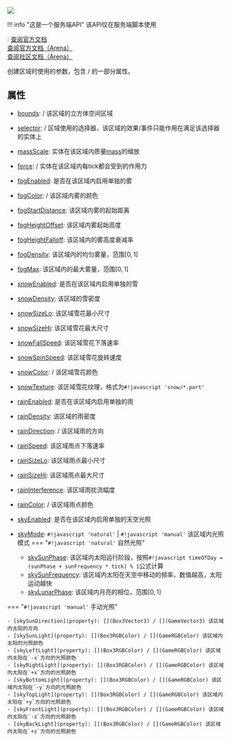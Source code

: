<a href="https://github.com/qndm"><img src="https://img.shields.io/badge/%E8%B4%A1%E7%8C%AE%E8%80%85-qndm-blue"></img></a>

!!! info "这是一个服务端API"
    该API仅在服务端脚本使用

:   [查阅官方文档](https://box3.yuque.com/org-wiki-box3-ev7rl4/guide/hbpc6p246wsxztn6)  
    [查阅官方文档（Arena）](https://box3.yuque.com/staff-khn556/wupvz3/yiaupxo6r5es9wcw)  
    [查阅社区文档（Arena）](https://www.yuque.com/box3lab/api/zqv1iks07wvzbs0m#wOD86)

创建区域时使用的参数，包含[](Box3Zone) / [](GameZone)的一部分属性。

## 属性
- [bounds](property): [](Box3Bounds3) / [](GameBounds3) 该区域的立方体空间区域
- [selector](property): [](Box3SelectorString) / [](GameSelectorString) 区域使用的选择器，该区域的效果/事件只能作用在满足该选择器的实体上
- [massScale](property): [](number) 实体在该区域内质量[mass](property)的缩放
- [force](property): [](Box3Vector3) / [](GameVector3) 实体在该区域内每tick都会受到的作用力
- [fogEnabled](property): [](boolean) 是否在该区域内启用单独的雾
- [fogColor](property): [](Box3RGBColor) / [](GameRGBColor) 该区域内雾的颜色
- [fogStartDistance](property): [](number) 该区域内雾的起始距离
- [fogHeightOffset](property): [](number) 该区域内雾起始高度
- [fogHeightFalloff](property): [](number) 该区域内的雾高度衰减率
- [fogDensity](property): [](number) 该区域内的均匀雾量，范围$[0, 1]$
- [fogMax](property): [](number) 该区域内的最大雾量，范围$[0, 1]$
- [snowEnabled](property): [](boolean) 是否在该区域内启用单独的雪
- [snowDensity](property): [](number) 该区域的雪密度
- [snowSizeLo](property): [](number) 该区域雪花最小尺寸
- [snowSizeHi](property): [](number) 该区域雪花最大尺寸
- [snowFallSpeed](property): [](number) 该区域雪花下落速率
- [snowSpinSpeed](property): [](number) 该区域雪花旋转速度
- [snowColor](property): [](Box3RGBAColor) / [](GameRGBAColor) 该区域雪花颜色
- [snowTexture](property): [](string) 该区域雪花纹理，格式为`#!javascript 'snow/*.part'`
- [rainEnabled](property): [](boolean) 是否在该区域内启用单独的雨
- [rainDensity](property): [](number) 该区域的雨密度
- [rainDirection](property): [](Box3Vector3) / [](GameVector3) 该区域雨的方向
- [rainSpeed](property): [](number) 该区域雨点下落速率
- [rainSizeLo](property): [](number) 该区域雨点最小尺寸
- [rainSizeHi](property): [](number) 该区域雨点最大尺寸
- [rainInterference](property): [](number) 该区域雨扰流幅度
- [rainColor](property): [](Box3RGBAColor) / [](GameRGBAColor) 该区域雨点颜色
- [skyEnabled](property): [](boolean) 是否在该区域内启用单独的天空光照
- [skyMode](property): `#!javascript 'natural'` | `#!javascript 'manual'` 该区域内光照模式
=== "`#!javascript 'natural'` 自然光照"

    - [skySunPhase](property): [](number) 该区域内太阳运行阶段，按照`#!javascript timeOfDay = (sunPhase + sunFrequency * tick) % 1`公式计算  
    - [skySunFrequency](property): [](number) 该区域内太阳在天空中移动的频率，数值越高，太阳运动越快  
    - [skyLunarPhase](property): [](number) 该区域内月亮的相位，范围$[0, 1]$

=== "`#!javascript 'manual'` 手动光照"

    - [skySunDirection](property): [](Box3Vector3) / [](GameVector3) 该区域内太阳的方向  
    - [skySunLight](property): [](Box3RGBColor) / [](GameRGBColor) 该区域内太阳的光照颜色  
    - [skyLeftLight](property): [](Box3RGBColor) / [](GameRGBColor) 该区域内太阳在`-x`方向的光照颜色  
    - [skyRightLight](property): [](Box3RGBColor) / [](GameRGBColor) 该区域内太阳在`+x`方向的光照颜色  
    - [skyBottomLight](property): [](Box3RGBColor) / [](GameRGBColor) 该区域内太阳在`-y`方向的光照颜色  
    - [skyTopLight](property): [](Box3RGBColor) / [](GameRGBColor) 该区域内太阳在`+y`方向的光照颜色  
    - [skyFrontLight](property): [](Box3RGBColor) / [](GameRGBColor) 该区域内太阳在`-z`方向的光照颜色  
    - [skyBackLight](property): [](Box3RGBColor) / [](GameRGBColor) 该区域内太阳在`+z`方向的光照颜色  

